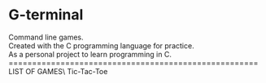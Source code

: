 # G-terminal
Command line games.\
Created with the C programming language for practice.\
As a personal project to learn programming in C.\
=====================================================\
LIST OF GAMES\ 
Tic-Tac-Toe
